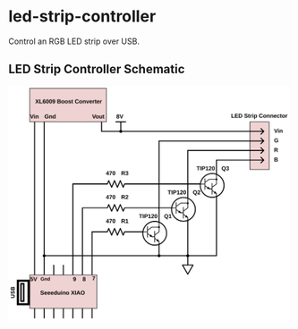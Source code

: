 # led-strip-controller
Control an RGB LED strip over USB.

## LED Strip Controller Schematic

![LED Strip Controller Schematic](assets/schematic.svg)
